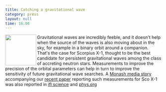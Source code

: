 ```yaml
---
title: Catching a gravitational wave
category: press
layout: null
time: 16:00
---
```

<!-- converted from blosxom format post by dkg 22.1.2022 -->
<!-- added retroactively 2015 Jul 3 -->
<a href="http://phys.org/news/2014-06-gravitational.html"><img src="http://cdn.phys.org/newman/csz/news/800/2014/catchingagra.jpg" width="100" align="left"></a>
Gravitational waves are incredibly feeble, and it doesn't help when the
source of the waves is also moving about in the sky, for example in a binary
orbit around a companion. That's the case for Scorpius X-1, thought to be the
best candidate for persistent gravitational waves among the class of accreting
neutron stars. Measurements to improve the precision of the orbital parameters
can help in turn to improve the sensitivity of future gravitational wave 
searches. A 
<a href="http://monash.edu/news/show/catching-a-gravitational-wave">Monash media story</a> 
accompanying our 
<a href="http://iopscience.iop.org/0004-637X/781/1/14">recent paper</a> reporting such measurements for Sco X-1 was also reported in 
<a href="http://www.iflscience.com/physics/researchers-getting-closer-proving-gravitational-waves-neutron-stars">ifl science</a>
and
<a href="http://phys.org/news/2014-06-gravitational.html">phys.org</a>
